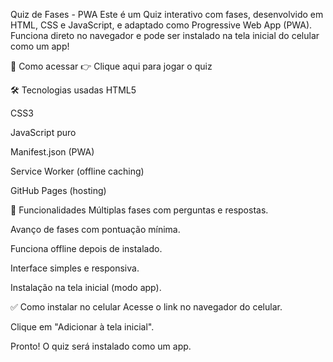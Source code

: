 Quiz de Fases - PWA
Este é um Quiz interativo com fases, desenvolvido em HTML, CSS e JavaScript, e adaptado como Progressive Web App (PWA).
Funciona direto no navegador e pode ser instalado na tela inicial do celular como um app!

🚀 Como acessar
👉 Clique aqui para jogar o quiz

🛠️ Tecnologias usadas
HTML5

CSS3

JavaScript puro

Manifest.json (PWA)

Service Worker (offline caching)

GitHub Pages (hosting)

📲 Funcionalidades
Múltiplas fases com perguntas e respostas.

Avanço de fases com pontuação mínima.

Funciona offline depois de instalado.

Interface simples e responsiva.

Instalação na tela inicial (modo app).

✅ Como instalar no celular
Acesse o link no navegador do celular.

Clique em "Adicionar à tela inicial".

Pronto! O quiz será instalado como um app.



